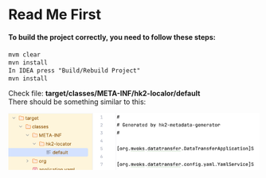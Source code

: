 # Read Me First
#### To build the project correctly, you need to follow these steps:

    mvm clear
    mvn install
    In IDEA press "Build/Rebuild Project"
    mvn install

Check file: <b>target/classes/META-INF/hk2-localor/default</b></br>
There should be something similar to this:

![hk2-locator-default .png](readme/hk2-locator-default.png)